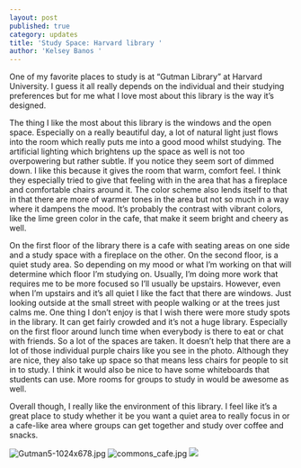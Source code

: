 ```yaml
---
layout: post
published: true
category: updates
title: 'Study Space: Harvard library '
author: 'Kelsey Banos '
---
```


One of my favorite places to study is at “Gutman Library” at Harvard University. I guess it all really depends on the individual and their studying preferences but for me what I love most about this library is the way it’s designed.

The thing I like the most about this library is the windows and the open space. Especially on a really beautiful day, a lot of natural light just flows into the room which really puts me into a good mood whilst studying. The artificial lighting which brightens up the space as well is not too overpowering but rather subtle. If you notice they seem sort of dimmed down. I like this because it gives the room that warm, comfort feel. I think they especially tried to give that feeling with in the area that has a fireplace and comfortable chairs around it. The color scheme also lends itself to that in that there are more of warmer tones in the area but not so much in a way where it dampens the mood. It’s probably the contrast with vibrant colors, like the lime green color in the cafe, that make it seem bright and cheery as well. 

On the first floor of the library there is a cafe with seating areas on one side and a study space with a fireplace on the other. On the second floor, is a quiet study area. So depending on my mood or what I’m working on that will determine which floor I’m studying on. Usually, I’m doing more work that requires me to be more focused so I’ll usually be upstairs. However, even when I’m upstairs and it’s all quiet I like the fact that there are windows. Just looking outside at the small street with people walking or at the trees just calms me. One thing I don’t enjoy is that I wish there were more study spots in the library. It can get fairly crowded and it’s not a huge library. Especially on the first floor around lunch time when everybody is there to eat or chat with friends. So a lot of the spaces are taken. It doesn’t help that there are a lot of those individual purple chairs like you see in the photo. Although they are nice, they also take up space so that means less chairs for people to sit in to study. I think it would also be nice to have some whiteboards that students can use. More rooms for groups to study in would be awesome as well. 

Overall though, I really like the environment of this library. I feel like it’s a great place to study whether it be you want a quiet area to really focus in or a cafe-like area where groups can get together and study over coffee and snacks. 


![Gutman5-1024x678.jpg]({{site.baseurl}}/assets/Gutman5-1024x678.jpg)
![commons_cafe.jpg]({{site.baseurl}}/assets/commons_cafe.jpg)
![]({{site.baseurl}}/assets/LPTM%2013.JPG)
